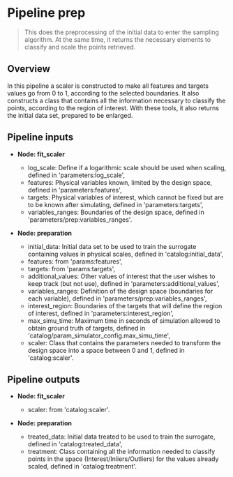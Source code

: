 # Pipeline prep

> This does the preprocessing of the initial data to enter the sampling algorithm. 
> At the same time, it returns the necessary elements to classify and scale the points retrieved. 

## Overview
In this pipeline a scaler is constructed to make all features and targets values go from 0 to 1, 
according to the selected boundaries.
It also constructs a class that contains all the information necessary to classify the points, according to
the region of interest.
With these tools, it also returns the initial data set, prepared to be enlarged.

## Pipeline inputs

* **Node: fit_scaler**
  * log_scale: Define if a logarithmic scale should be used when scaling, defined in 'parameters:log_scale',
  * features: Physical variables known, limited by the design space, defined in 'parameters:features',
  * targets: Physical variables of interest, which cannot be fixed but are to be known after simulating, defined in 'parameters:targets',
  * variables_ranges: Boundaries of the design space, defined in 'parameters/prep:variables_ranges'.

* **Node: preparation**
  * initial_data: Initial data set to be used to train the surrogate containing values in physical scales, defined in 'catalog:initial_data',
  * features: from 'params:features',
  * targets: from 'params:targets',
  * additional_values: Other values of interest that the user wishes to keep track (but not use), defined in 'parameters:additional_values',
  * variables_ranges: Definition of the design space (boundaries for each variable), defined in 'parameters/prep:variables_ranges',                          
  * interest_region: Boundaries of the targets that will define the region of interest, defined in 'parameters:interest_region',
  * max_simu_time: Maximum time in seconds of simulation allowed to obtain ground truth of targets, defined in 'catalog/param_simulator_config.max_simu_time',
  * scaler: Class that contains the parameters needed to transform the design space into a space between 0 and 1, defined in 'catalog:scaler'.

## Pipeline outputs
* **Node: fit_scaler**
  * scaler: from 'catalog:scaler'.

* **Node: preparation**
  * treated_data: Initial data treated to be used to train the surrogate, defined in 'catalog:treated_data',
  * treatment: Class containing all the information needed to classify points in the space (Interest/Inliers/Outliers) 
  for the values already scaled, defined in 'catalog:treatment'. 